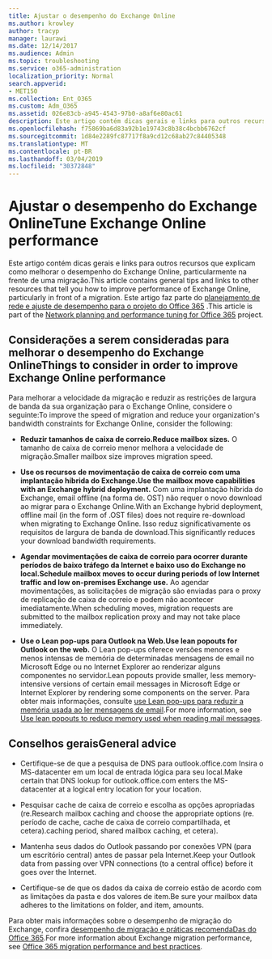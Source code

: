 ```yaml
---
title: Ajustar o desempenho do Exchange Online
ms.author: krowley
author: tracyp
manager: laurawi
ms.date: 12/14/2017
ms.audience: Admin
ms.topic: troubleshooting
ms.service: o365-administration
localization_priority: Normal
search.appverid:
- MET150
ms.collection: Ent_O365
ms.custom: Adm_O365
ms.assetid: 026e83cb-a945-4543-97b0-a8af6e80ac61
description: Este artigo contém dicas gerais e links para outros recursos que explicam como melhorar o desempenho do Exchange Online.
ms.openlocfilehash: f75869ba6d83a92b1e19743c8b38c4bcbb6762cf
ms.sourcegitcommit: 1d84e2289fc87717f8a9cd12c68ab27c84405348
ms.translationtype: MT
ms.contentlocale: pt-BR
ms.lasthandoff: 03/04/2019
ms.locfileid: "30372848"
---
```

# <a name="tune-exchange-online-performance"></a><span data-ttu-id="1c0ed-103">Ajustar o desempenho do Exchange Online</span><span class="sxs-lookup"><span data-stu-id="1c0ed-103">Tune Exchange Online performance</span></span>

<span data-ttu-id="1c0ed-104">Este artigo contém dicas gerais e links para outros recursos que explicam como melhorar o desempenho do Exchange Online, particularmente na frente de uma migração.</span><span class="sxs-lookup"><span data-stu-id="1c0ed-104">This article contains general tips and links to other resources that tell you how to improve performance of Exchange Online, particularly in front of a migration.</span></span> <span data-ttu-id="1c0ed-105">Este artigo faz parte do [planejamento de rede e ajuste de desempenho para o projeto do Office 365](https://aka.ms/tune) .</span><span class="sxs-lookup"><span data-stu-id="1c0ed-105">This article is part of the [Network planning and performance tuning for Office 365](https://aka.ms/tune) project.</span></span>
   
## <a name="things-to-consider-in-order-to-improve-exchange-online-performance"></a><span data-ttu-id="1c0ed-106">Considerações a serem consideradas para melhorar o desempenho do Exchange Online</span><span class="sxs-lookup"><span data-stu-id="1c0ed-106">Things to consider in order to improve Exchange Online performance</span></span>

<span data-ttu-id="1c0ed-107">Para melhorar a velocidade da migração e reduzir as restrições de largura de banda da sua organização para o Exchange Online, considere o seguinte:</span><span class="sxs-lookup"><span data-stu-id="1c0ed-107">To improve the speed of migration and reduce your organization's bandwidth constraints for Exchange Online, consider the following:</span></span>
  
- <span data-ttu-id="1c0ed-108">**Reduzir tamanhos de caixa de correio.**</span><span class="sxs-lookup"><span data-stu-id="1c0ed-108">**Reduce mailbox sizes.**</span></span> <span data-ttu-id="1c0ed-109">O tamanho de caixa de correio menor melhora a velocidade de migração.</span><span class="sxs-lookup"><span data-stu-id="1c0ed-109">Smaller mailbox size improves migration speed.</span></span> 
    
- <span data-ttu-id="1c0ed-110">**Use os recursos de movimentação de caixa de correio com uma implantação híbrida do Exchange.**</span><span class="sxs-lookup"><span data-stu-id="1c0ed-110">**Use the mailbox move capabilities with an Exchange hybrid deployment.**</span></span> <span data-ttu-id="1c0ed-111">Com uma implantação híbrida do Exchange, email offline (na forma de. OST) não requer o novo download ao migrar para o Exchange Online.</span><span class="sxs-lookup"><span data-stu-id="1c0ed-111">With an Exchange hybrid deployment, offline mail (in the form of .OST files) does not require re-download when migrating to Exchange Online.</span></span> <span data-ttu-id="1c0ed-112">Isso reduz significativamente os requisitos de largura de banda de download.</span><span class="sxs-lookup"><span data-stu-id="1c0ed-112">This significantly reduces your download bandwidth requirements.</span></span> 
    
- <span data-ttu-id="1c0ed-113">**Agendar movimentações de caixa de correio para ocorrer durante períodos de baixo tráfego da Internet e baixo uso do Exchange no local.**</span><span class="sxs-lookup"><span data-stu-id="1c0ed-113">**Schedule mailbox moves to occur during periods of low Internet traffic and low on-premises Exchange use.**</span></span> <span data-ttu-id="1c0ed-114">Ao agendar movimentações, as solicitações de migração são enviadas para o proxy de replicação de caixa de correio e podem não acontecer imediatamente.</span><span class="sxs-lookup"><span data-stu-id="1c0ed-114">When scheduling moves, migration requests are submitted to the mailbox replication proxy and may not take place immediately.</span></span> 
    
- <span data-ttu-id="1c0ed-115">**Use o Lean pop-ups para Outlook na Web.**</span><span class="sxs-lookup"><span data-stu-id="1c0ed-115">**Use lean popouts for Outlook on the web.**</span></span> <span data-ttu-id="1c0ed-116">O Lean pop-ups oferece versões menores e menos intensas de memória de determinadas mensagens de email no Microsoft Edge ou no Internet Explorer ao renderizar alguns componentes no servidor.</span><span class="sxs-lookup"><span data-stu-id="1c0ed-116">Lean popouts provide smaller, less memory-intensive versions of certain email messages in Microsoft Edge or Internet Explorer by rendering some components on the server.</span></span> <span data-ttu-id="1c0ed-117">Para obter mais informações, consulte [use Lean pop-ups para reduzir a memória usada ao ler mensagens de email](https://support.office.com/article/a6d6ba01-2562-4c3d-a8f1-78748dd506cf).</span><span class="sxs-lookup"><span data-stu-id="1c0ed-117">For more information, see [Use lean popouts to reduce memory used when reading mail messages](https://support.office.com/article/a6d6ba01-2562-4c3d-a8f1-78748dd506cf).</span></span>


## <a name="general-advice"></a><span data-ttu-id="1c0ed-118">Conselhos gerais</span><span class="sxs-lookup"><span data-stu-id="1c0ed-118">General advice</span></span>

- <span data-ttu-id="1c0ed-119">Certifique-se de que a pesquisa de DNS para outlook.office.com Insira o MS-datacenter em um local de entrada lógica para seu local.</span><span class="sxs-lookup"><span data-stu-id="1c0ed-119">Make certain that DNS lookup for outlook.office.com enters the MS-datacenter at a logical entry location for your location.</span></span>

- <span data-ttu-id="1c0ed-120">Pesquisar cache de caixa de correio e escolha as opções apropriadas (re.</span><span class="sxs-lookup"><span data-stu-id="1c0ed-120">Research mailbox caching and choose the appropriate options (re.</span></span> <span data-ttu-id="1c0ed-121">período de cache, cache de caixa de correio compartilhada, et cetera).</span><span class="sxs-lookup"><span data-stu-id="1c0ed-121">caching period, shared mailbox caching, et cetera).</span></span>

- <span data-ttu-id="1c0ed-122">Mantenha seus dados do Outlook passando por conexões VPN (para um escritório central) antes de passar pela Internet.</span><span class="sxs-lookup"><span data-stu-id="1c0ed-122">Keep your Outlook data from passing over VPN connections (to a central office) before it goes over the Internet.</span></span>

- <span data-ttu-id="1c0ed-123">Certifique-se de que os dados da caixa de correio estão de acordo com as limitações da pasta e dos valores de item.</span><span class="sxs-lookup"><span data-stu-id="1c0ed-123">Be sure your mailbox data adheres to the limitations on folder, and item, amounts.</span></span>
    
<span data-ttu-id="1c0ed-124">Para obter mais informações sobre o desempenho de migração do Exchange, confira [desempenho de migração e práticas recomendaDas do Office 365](https://support.office.com/article/d9acb371-fd6c-4c14-aa8e-db5cbe39aa57).</span><span class="sxs-lookup"><span data-stu-id="1c0ed-124">For more information about Exchange migration performance, see [Office 365 migration performance and best practices](https://support.office.com/article/d9acb371-fd6c-4c14-aa8e-db5cbe39aa57).</span></span>
  

